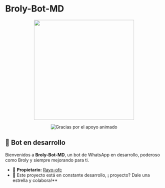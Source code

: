 # Broly-Bot-MD

<p align="center">
  <img src="https://static.wikia.nocookie.net/dragonball/images/5/5d/Broly_Dragon_Ball_Super_Broly.png" width="320"/>
</p>

<p align="center">
  <img src="https://readme-typing-svg.demolab.com?font=Fira+Code&pause=1000&color=3AFF00&center=true&vCenter=true&width=450&lines=Gracias+por+el+apoyo+%F0%9F%91%8D" alt="Gracias por el apoyo animado" />
</p>

## 🤖 Bot en desarrollo

Bienvenidos a **Broly-Bot-MD**, un bot de WhatsApp en desarrollo, poderoso como Broly y siempre mejorando para ti.

- 👑 **Propietario:** [Rayo-ofc](https://github.com/Rayo-ofc)
- 🚧 Este proyecto está en constante desarrollo, ¡ proyecto? Dale una estrella y colabora!**